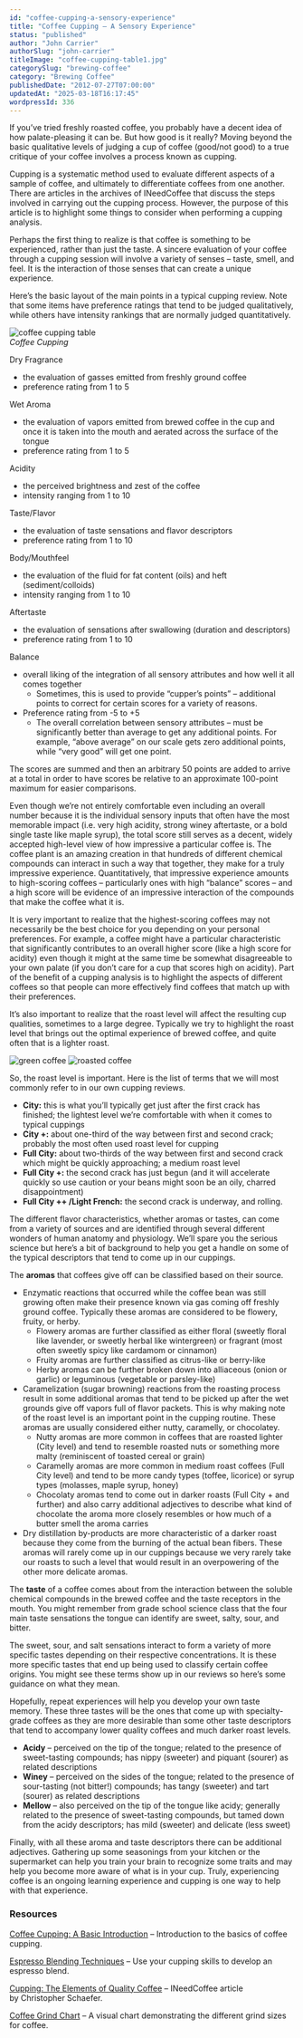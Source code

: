 ```yaml
---
id: "coffee-cupping-a-sensory-experience"
title: "Coffee Cupping – A Sensory Experience"
status: "published"
author: "John Carrier"
authorSlug: "john-carrier"
titleImage: "coffee-cupping-table1.jpg"
categorySlug: "brewing-coffee"
category: "Brewing Coffee"
publishedDate: "2012-07-27T07:00:00"
updatedAt: "2025-03-18T16:17:45"
wordpressId: 336
---
```


If you’ve tried freshly roasted coffee, you probably have a decent idea of how palate-pleasing it can be. But how good is it really? Moving beyond the basic qualitative levels of judging a cup of coffee (good/not good) to a true critique of your coffee involves a process known as cupping.

Cupping is a systematic method used to evaluate different aspects of a sample of coffee, and ultimately to differentiate coffees from one another. There are articles in the archives of INeedCoffee that discuss the steps involved in carrying out the cupping process. However, the purpose of this article is to highlight some things to consider when performing a cupping analysis.

Perhaps the first thing to realize is that coffee is something to be experienced, rather than just the taste. A sincere evaluation of your coffee through a cupping session will involve a variety of senses – taste, smell, and feel. It is the interaction of those senses that can create a unique experience.

Here’s the basic layout of the main points in a typical cupping review. Note that some items have preference ratings that tend to be judged qualitatively, while others have intensity rankings that are normally judged quantitatively.

![coffee cupping table](coffee-cupping-table1.jpg)  
*Coffee Cupping*

Dry Fragrance

-   the evaluation of gasses emitted from freshly ground coffee
-   preference rating from 1 to 5

Wet Aroma

-   the evaluation of vapors emitted from brewed coffee in the cup and once it is taken into the mouth and aerated across the surface of the tongue
-   preference rating from 1 to 5

Acidity

-   the perceived brightness and zest of the coffee
-   intensity ranging from 1 to 10

Taste/Flavor

-   the evaluation of taste sensations and flavor descriptors
-   preference rating from 1 to 10

Body/Mouthfeel

-   the evaluation of the fluid for fat content (oils) and heft (sediment/colloids)
-   intensity ranging from 1 to 10

Aftertaste

-   the evaluation of sensations after swallowing (duration and descriptors)
-   preference rating from 1 to 10

Balance

-   overall liking of the integration of all sensory attributes and how well it all comes together
    -   Sometimes, this is used to provide “cupper’s points” – additional points to correct for certain scores for a variety of reasons.
-   Preference rating from -5 to +5
    -   The overall correlation between sensory attributes – must be significantly better than average to get any additional points. For example, “above average” on our scale gets zero additional points, while “very good” will get one point.

The scores are summed and then an arbitrary 50 points are added to arrive at a total in order to have scores be relative to an approximate 100-point maximum for easier comparisons.

Even though we’re not entirely comfortable even including an overall number because it is the individual sensory inputs that often have the most memorable impact (i.e. very high acidity, strong winey aftertaste, or a bold single taste like maple syrup), the total score still serves as a decent, widely accepted high-level view of how impressive a particular coffee is. The coffee plant is an amazing creation in that hundreds of different chemical compounds can interact in such a way that together, they make for a truly impressive experience. Quantitatively, that impressive experience amounts to high-scoring coffees – particularly ones with high “balance” scores – and a high score will be evidence of an impressive interaction of the compounds that make the coffee what it is.

It is very important to realize that the highest-scoring coffees may not necessarily be the best choice for you depending on your personal preferences. For example, a coffee might have a particular characteristic that significantly contributes to an overall higher score (like a high score for acidity) even though it might at the same time be somewhat disagreeable to your own palate (if you don’t care for a cup that scores high on acidity). Part of the benefit of a cupping analysis is to highlight the aspects of different coffees so that people can more effectively find coffees that match up with their preferences.

It’s also important to realize that the roast level will affect the resulting cup qualities, sometimes to a large degree. Typically we try to highlight the roast level that brings out the optimal experience of brewed coffee, and quite often that is a lighter roast.

![green coffee](image002.jpg) ![roasted coffee](image004.jpg)

So, the roast level is important. Here is the list of terms that we will most commonly refer to in our own cupping reviews.

-   **City:** this is what you’ll typically get just after the first crack has finished; the lightest level we’re comfortable with when it comes to typical cuppings
-   **City +:** about one-third of the way between first and second crack; probably the most often used roast level for cupping
-   **Full City:** about two-thirds of the way between first and second crack which might be quickly approaching; a medium roast level
-   **Full City +:** the second crack has just begun (and it will accelerate quickly so use caution or your beans might soon be an oily, charred disappointment)
-   **Full City ++ /Light French:** the second crack is underway, and rolling.

The different flavor characteristics, whether aromas or tastes, can come from a variety of sources and are identified through several different wonders of human anatomy and physiology. We’ll spare you the serious science but here’s a bit of background to help you get a handle on some of the typical descriptors that tend to come up in our cuppings.

The **aromas** that coffees give off can be classified based on their source.

-   Enzymatic reactions that occurred while the coffee bean was still growing often make their presence known via gas coming off freshly ground coffee. Typically these aromas are considered to be flowery, fruity, or herby.
    -   Flowery aromas are further classified as either floral (sweetly floral like lavender, or sweetly herbal like wintergreen) or fragrant (most often sweetly spicy like cardamom or cinnamon)
    -   Fruity aromas are further classified as citrus-like or berry-like
    -   Herby aromas can be further broken down into alliaceous (onion or garlic) or leguminous (vegetable or parsley-like)
-   Caramelization (sugar browning) reactions from the roasting process result in some additional aromas that tend to be picked up after the wet grounds give off vapors full of flavor packets. This is why making note of the roast level is an important point in the cupping routine. These aromas are usually considered either nutty, caramelly, or chocolatey.
    -   Nutty aromas are more common in coffees that are roasted lighter (City level) and tend to resemble roasted nuts or something more malty (reminiscent of toasted cereal or grain)
    -   Caramelly aromas are more common in medium roast coffees (Full City level) and tend to be more candy types (toffee, licorice) or syrup types (molasses, maple syrup, honey)
    -   Chocolaty aromas tend to come out in darker roasts (Full City + and further) and also carry additional adjectives to describe what kind of chocolate the aroma more closely resembles or how much of a butter smell the aroma carries
-   Dry distillation by-products are more characteristic of a darker roast because they come from the burning of the actual bean fibers. These aromas will rarely come up in our cuppings because we very rarely take our roasts to such a level that would result in an overpowering of the other more delicate aromas.

The **taste** of a coffee comes about from the interaction between the soluble chemical compounds in the brewed coffee and the taste receptors in the mouth. You might remember from grade school science class that the four main taste sensations the tongue can identify are sweet, salty, sour, and bitter.

The sweet, sour, and salt sensations interact to form a variety of more specific tastes depending on their respective concentrations. It is these more specific tastes that end up being used to classify certain coffee origins. You might see these terms show up in our reviews so here’s some guidance on what they mean.

Hopefully, repeat experiences will help you develop your own taste memory. These three tastes will be the ones that come up with specialty-grade coffees as they are more desirable than some other taste descriptors that tend to accompany lower quality coffees and much darker roast levels.

-   **Acidy** – perceived on the tip of the tongue; related to the presence of sweet-tasting compounds; has nippy (sweeter) and piquant (sourer) as related descriptions
-   **Winey** – perceived on the sides of the tongue; related to the presence of sour-tasting (not bitter!) compounds; has tangy (sweeter) and tart (sourer) as related descriptions
-   **Mellow** – also perceived on the tip of the tongue like acidy; generally related to the presence of sweet-tasting compounds, but tamed down from the acidy descriptors; has mild (sweeter) and delicate (less sweet)

Finally, with all these aroma and taste descriptors there can be additional adjectives. Gathering up some seasonings from your kitchen or the supermarket can help you train your brain to recognize some traits and may help you become more aware of what is in your cup. Truly, experiencing coffee is an ongoing learning experience and cupping is one way to help with that experience.

### Resources

[Coffee Cupping: A Basic Introduction](/coffee-cupping-a-basic-introduction/) – Introduction to the basics of coffee cupping.

[Espresso Blending Techniques](/espresso-blending-techniques/) – Use your cupping skills to develop an espresso blend.

[Cupping: The Elements of Quality Coffee](/cupping-the-elements-of-quality-coffee/) – INeedCoffee article by Christopher Schaefer.

[Coffee Grind Chart](/coffee-grind-chart/) – A visual chart demonstrating the different grind sizes for coffee.

